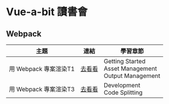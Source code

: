 # Vue-a-bit 讀書會

## Webpack
|主題|連結|學習章節|
|---|---|---|
|用 Webpack 專案渲染T1|[去看看](https://github.com/DeepJavaScript/vite-a-bit/tree/Jinwen/t1)|Getting Started<br>Asset Management<br>Output Management|
|用 Webpack 專案渲染T3|[去看看](https://github.com/DeepJavaScript/vite-a-bit/tree/Jinwen/t3)|Development<br>Code Splitting|